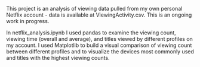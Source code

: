 This project is an analysis of viewing data pulled from my own personal Netflix account - data is available at ViewingActivity.csv. This is an ongoing work in progress.

In netflix_analysis.ipynb I used pandas to examine the viewing count, viewing time (overall and average), and titles viewed by different profiles on my account. I used Matplotlib to build a visual comparison of viewing count between different profiles and to visualize
the devices most commonly used and titles with the highest viewing counts.
